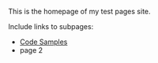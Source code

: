 This is the homepage of my test pages site.

Include links to subpages:

* [Code Samples](doco-test/code-samples.md)
* page 2
